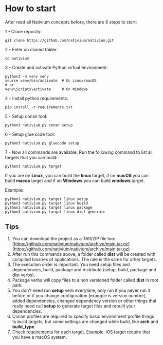 # How to start

After read all Nativium concepts before, there are 6 steps to start:

1 - Clone reposity:

```
git clone https://github.com/nativium/nativium.git
```

2 - Enter on cloned folder:

```
cd nativium
```

3 - Create and activate Python virtual environment:

```
python3 -m venv venv
source venv/bin/activate  # On Linux/macOS
# or
venv\Scripts\activate     # On Windows
```

4 - Install python requirements:

```
pip install -r requirements.txt
```

5 -  Setup conan tool:

```
python3 nativium.py conan setup
```

6 - Setup glue code tool:

```
python3 nativium.py gluecode setup
```

7 - Now all commands are available. Run the following command to list all targets that you can build:

```
python3 nativium.py target
```

If you are on **Linux**, you can build the **linux** target, if on **macOS** you can build **macos** target and if on **Windows** you can build **windows** target.

Example:

```
python3 nativium.py target linux setup  
python3 nativium.py target linux build  
python3 nativium.py target linux package  
python3 nativium.py target linux dist generate  
```

## Tips

1. You can download the project as a TAR/ZIP file too: [https://github.com/nativium/nativium/archive/main.tar.gz](https://github.com/nativium/nativium/archive/main.tar.gz).
2. After run this commands above, a folder called **dist** will be created with compiled binaries of applications. The rule is the same for other targets.
3. The execution order is important. You need setup files and dependencies, build, package and distribute (setup, build, package and dist verbs).
4. Package verbs will copy files to a non versioned folder called **dist** in root path.
5. You don't need run **setup** verb everytime, only run if you never run it before or if you change configuration (example is version number), added dependencies, changed dependency version or other things that really need call **setup** to generate target files and rebuilt your dependencies.
6. Conan profiles are required to specify basic environment profile things to build targets, but some settings are changed while build, like **arch** and **build_type**.
7. Check [requirements](requirements.md) for each target. Example: iOS target require that you have a macOS system.
